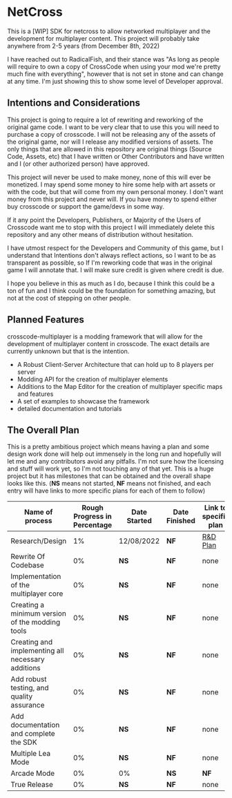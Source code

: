 # NetCross
This is a [WIP] SDK for netcross to allow networked multiplayer and the development for multiplayer content. This project will probably take anywhere from 2-5 years (from December 8th, 2022) 

I have reached out to RadicalFish, and their stance was "As long as people will require to own a copy of CrossCode when using your mod we're pretty much fine with everything", however that is not set in stone and can change at any time. I'm just showing this to show some level of Developer approval.

## Intentions and Considerations
This project is going to require a lot of rewriting and reworking of the original game code. I want to be very clear that to use this you will need to purchase a copy of crosscode. I will not be releasing any of the assets of the original game, nor will I release any modified versions of assets. The only things that are allowed in this repository are original things (Source Code, Assets, etc) that I have written or Other Contributors and have written and I (or other authorized person) have approved.

This project will never be used to make money, none of this will ever be monetized. I may spend some money to hire some help with art assets or with the code, but that will come from my own personal money. I don't want money from this project and never will. If you have money to spend either buy crosscode or support the game/devs in some way. 

If it any point the Developers, Publishers, or Majority of the Users of Crosscode want me to stop with this project I will immediately delete this repository and any other means of distribution without hesitation.

I have utmost respect for the Developers and Community of this game, but I understand that Intentions don't always reflect actions, so I want to be as transparent as possible, so If I'm reworking code that was in the original game I will annotate that. I will make sure credit is given where credit is due.

I hope you believe in this as much as I do, because I think this could be a ton of fun and I think could be the foundation for something amazing, but not at the cost of stepping on other people.

## Planned Features
crosscode-multiplayer is a modding framework that will allow for the development of multiplayer content in crosscode. The exact details are currently unknown but that is the intention.
- A Robust Client-Server Architecture that can hold up to 8 players per server
- Modding API for the creation of multiplayer elements
- Additions to the Map Editor for the creation of multiplayer specific maps and features
- A set of examples to showcase the framework
- detailed documentation and tutorials

## The Overall Plan
This is a pretty ambitious project which means having a plan and some design work done will help out immensely in the long run and hopefully will let me and any contributors avoid any pitfalls. I'm not sure how the licensing and stuff will work yet, so I'm not touching any of that yet. This is a huge project but it has milestones that can be obtained and the overall shape looks like this. (**NS** means not started, **NF** means not finished, and each entry will have links to more specific plans for each of them to follow)

| Name of process | Rough Progress in Percentage | Date Started | Date Finished | Link to specific plan | 
| --- | --- | --- | --- | --- |
| Research/Design | 1% | 12/08/2022 | **NF** | [R&D Plan](Docs/Plans/research_design_plan.md) |
| Rewrite Of Codebase | 0% | **NS** | **NF** | none |
| Implementation of the multiplayer core | 0% | **NS** | **NF** | none |
| Creating a minimum version of the modding tools | 0% | **NS** | **NF** | none |
| Creating and implementing all necessary additions | 0% | **NS** | **NF** | none |
| Add robust testing, and quality assurance | 0% | **NS** | **NF** | none |
| Add documentation and complete the SDK | 0% | **NS** | **NF** | none |
| Multiple Lea Mode | 0% | **NS** | **NF** | none |
| Arcade Mode | 0% | 0% | **NS** | **NF** | none |
| True Release | 0% | **NS** | **NF** | none |
